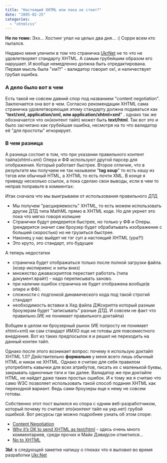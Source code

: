 ```yaml
---
title: "Настоящий XHTML или пока не стоит?"
date: "2005-02-25"
categories: 
  - "xhtmlcss"
---
```


**Не по теме:** Эхх... Хостинг упал на целых два дня... :( Сорри всем кто пытался.

Недавно меня уличили в том что страничка [UkrNet](http://www.ukr.net/) не то что не удовлетворяет стандарту XHTML. А самым грубейшим образом его нарушает. И вообще немедленно должна быть отредактирована. Первая мысль была "хм?!" - валидатор говорит ок!, и наличествует грубая ошибка.

### А дело было вот в чем

Есть такой не совсем давний спор под названием "content negotiation". Заключается она вот в чем. Согласно рекомендации XHTML сама страничка удовлетворяющая этому стандарту должна подаваться как "**text/xml, application/xml, или application/xhtml+xml**" . однако так же обозначается что он(контент тайп) может быть **text/html**. Так вот это и было засчитано как грубейшая ошибка, несмотря на то что валидатор её "для простоты" игнорирует.

### В чем разница

А разница состоит в том, что при указании правильного контент тайпа(xhtml+xml) Опера и ФФ используют другой парсер для отображения. Который работает быстрее. Второе отличие, что в результате мы получаем не так называем "**tag soup**" то есть кашу из тэгов или обычный HTML, а XHTML то есть почти XML. В конце я приведу несколько ссылок, а пока сделаю свои выводы, если в чем то неправ поправьте в комментах:

Итак сначала что мы выигрываем от использования правильного ДТД

- Мы получем "расширяемость" XHTML, то есть можем использовать другие ДТД типа MathML прямо в XHTML коде. Но для укрнет это пока что мягко говоря излишне
- Странички будут рендерится быстрее, но только у ФФ и Оперы. (рендерится значит сам броузер будет обрабатывать изображение с большей скоростью) но не грузиться быстрее.
- Наконец у нас выйдет не тэг суп а настоящий XHTML (ура?!)
- Это круто, это стандарт, это будущее

А теперь недостатки

- страничка будет отображаться только после полной загрузки файла.(юзер икспириенс и хиты вниз)
- множество джаваскриптов перестает работать (типа документ.врайт) - надо переписывать заново.
- при наличии ошибок страничка не будет отображена вообще(в опере и ФФ).
- сложности с подгонкой динамического кода под такой строгий стандарт
- необходимость вставки в Хед файла ДЖскрипта который разным броузерам будет "записывать" разные ДТД. И совсем не факт что правильно.(ИЕ не понимает правильного доктайпа)

Вобщем в целом ни броузерный рынок (ИЕ попросту не понимает xhtml+xml) ни сам стандарт ИМХО еще не готовы для повсеместного внедрения. Вот из таких предпосылок я и решил не переходить на данный контен тайп.

Однако после этого возникает вопрос: почему я использую доктайп XHTML 1.0? Действительно **формально** у меня всего лишь обычный HTML и никак не XHTML. Однако я считаю для себя правилом употреблять кавычки для всех атрибутов, писать их с маленькой буквы, закрывать одиночные тэги и так далее. Валидатор же при доктайпе HTML, не найдет даже таких простых ошибок. И к тому же я считаю что само W3C позволяет использовать такой способ подания XHTML как переходной вариант. Ведь сами броузеры еще к нему не совсем готовы.

Собственно этот пост вылился из спора с одним веб-разработчиком, который почему то считает это(контент тайп на укр.нет) грубой ошибкой. Вот ресурсы где можно подробнее узнать об этом споре:

- [Content Negotiation](http://www.autisticcuckoo.net/archive.php?id=2004/11/03/content-negotiation)
- [Why it’s OK to send XHTML as text/html](http://blog.deconcept.com/2004/11/03/why-its-ok-to-send-xhtml-as-text-html/) - здесь очень много комментариев, среди прочих и Майк Дэвидсон отметился...
- [No to XHTML](http://www.spartanicus.utvinternet.ie/no-xhtml.htm)

**ЗЫ**: в следующей заметке напишу о глюках что я выловил во время разработки [Ukr.Net](http://www.ukr.net/)
